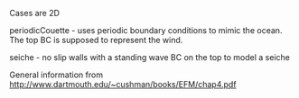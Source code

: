 Cases are 2D

periodicCouette - uses periodic boundary conditions to mimic the ocean. The top BC is supposed to represent the wind. 

seiche - no slip walls with a standing wave BC on the top to model a seiche

General information from http://www.dartmouth.edu/~cushman/books/EFM/chap4.pdf
